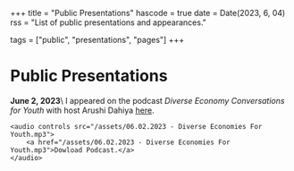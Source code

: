 +++
title = "Public Presentations"
hascode = true
date = Date(2023, 6, 04)
rss = "List of public presentations and appearances."

tags = ["public", "presentations", "pages"]
+++


# Public Presentations

**June 2, 2023**\\
I appeared on the podcast *Diverse Economy Conversations for Youth* with host Arushi Dahiya [here](https://africanaeconomics.com/diverse-economies-for-youth-1/2023/4/21/dr-s-charusheela).
~~~
<audio controls src="/assets/06.02.2023 - Diverse Economies For Youth.mp3">
    <a href="/assets/06.02.2023 - Diverse Economies For Youth.mp3">Dowload Podcast.</a>
</audio>
~~~
